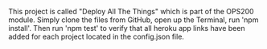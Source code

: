 This project is called "Deploy All The Things" which is part of the OPS200 module. Simply clone the files from GitHub, open up the Terminal, run 'npm install'. Then run 'npm test' to verify that all heroku app links have been added for each project located in the config.json file.